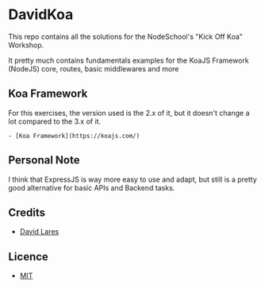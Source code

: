 # DavidKoa

This repo contains all the solutions for the NodeSchool's "Kick Off Koa" Workshop.

It pretty much contains fundamentals examples for the KoaJS Framework (NodeJS) core, routes, basic middlewares and more

## Koa Framework

For this exercises, the version used is the 2.x of it, but it doesn't change a lot compared to the 3.x 
of it.

	- [Koa Framework](https://koajs.com/)

## Personal Note

I think that ExpressJS is way more easy to use and adapt, but still is a pretty good alternative for basic APIs and Backend tasks.

## Credits
  - [David Lares](https://twitter.com/davidlares3)

## Licence

  - [MIT](https://opensource.org/licenses/MIT)